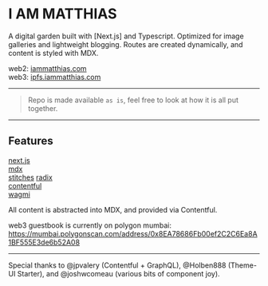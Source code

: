 # I AM MATTHIAS

A digital garden built with [Next.js] and Typescript. Optimized for image galleries and lightweight blogging. Routes are created dynamically, and content is styled with MDX.

web2: [iammatthias.com](https://iammatthias.com)  
web3: [ipfs.iammatthias.com](https://ipfs.iammatthias.com)

---

> Repo is made available `as is`, feel free to look at how it is all put together.

---

## Features

[next.js](https://nextjs.org)  
[mdx](https://mdxjs.com)  
[stitches](https://stitches.dev)
[radix](https://www.radix-ui.com)  
[contentful](https://www.contentful.com)  
[wagmi](https://wagmi-xyz.vercel.app)

All content is abstracted into MDX, and provided via Contentful.

web3 guestbook is currently on polygon mumbai: https://mumbai.polygonscan.com/address/0x8EA78686Fb00ef2C2C6Ea8A1BF555E3de6b52A08

---

Special thanks to @jpvalery (Contentful + GraphQL), @Holben888 (Theme-UI Starter), and @joshwcomeau (various bits of component joy).
